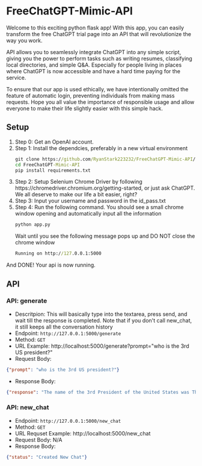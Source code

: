 <h1> FreeChatGPT-Mimic-API </h1>

Welcome to this exciting python flask app! With this app, you can easily transform the free ChatGPT trial page into an API that will revolutionize the way you work.

API allows you to seamlessly integrate ChatGPT into any simple script, giving you the power to perform tasks such as writing resumes, classifying local directories, and simple Q&A.
Especially for people living in places where ChatGPT is now accessible and have a hard time paying for the service. 

To ensure that our app is used ethically, we have intentionally omitted the feature of automatic login, preventing individuals from making mass requests. 
Hope you all value the importance of responsible usage and allow everyone to make their life slightly easier with this simple hack.

<h2> Setup </h2>

<ol>
<li>Step 0: Get an OpenAI account.</li>
<li>Step 1: Install the dependcies, preferably in a new virtual environment

</li>

   ```bat
   git clone https://github.com/RyanStark223232/FreeChatGPT-Mimic-API/
   cd FreeChatGPT-Mimic-API
   pip install requirements.txt
   ```
   
<li>Step 2: Setup Selenium Chrome Driver by following https://chromedriver.chromium.org/getting-started, or just ask ChatGPT. 
We all deserve to make our life a bit easier, right?</li>
<li>Step 3: Input your username and password in the id_pass.txt </li>
<li>Step 4: Run the following command. You should see a small chrome window opening and automatically input all the information </li>
   
```bat
python app.py
```
   
Wait until you see the following message pops up and DO NOT close the chrome window

```bat
Running on http://127.0.0.1:5000
```
   
</ol>

And DONE! Your api is now running.

<h2>API</h2>

<h3>API: generate</h3>

* Descritpion: This will basically type into the textarea, press send, and wait till the response is completed. Note that if you don't call new_chat, 
it still keeps all the conversation history <br />
* Endpoint: `http://127.0.0.1:5000/generate` <br />
* Method: `GET` <br />
* URL Example: http://localhost:5000/generate?prompt="who is the 3rd US president?"
* Request Body:

```json
{"prompt": "who is the 3rd US president?"} 
```

* Response Body:

```json
{"response": "The name of the 3rd President of the United States was Thomas Jefferson. He served as the President from 1801 to 1809, after being elected in the 1800 presidential election. Jefferson was one of the Founding Fathers of the United States, and is known for his role in drafting the Declaration of Independence."}
```

<h3>API: new_chat</h3>

* Endpoint: `http://127.0.0.1:5000/new_chat` <br />
* Method: `GET` <br />
* URL Requset Example: http://localhost:5000/new_chat
* Request Body: N/A <br />
* Response Body:

```json
{"status": "Created New Chat"}
```
